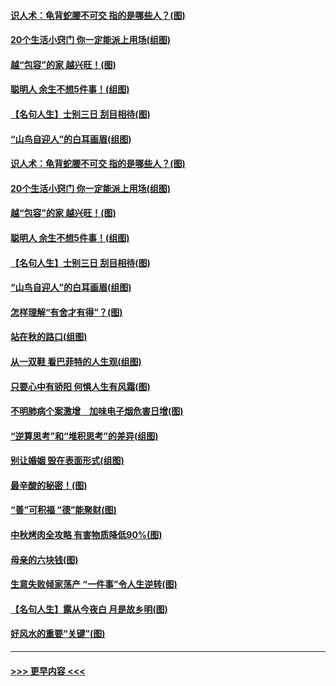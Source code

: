 #### [识人术：龟背蛇腰不可交 指的是哪些人？(图)](../pages/p8/907503.md?t=09170044) 
#### [20个生活小窍门 你一定能派上用场(组图)](../pages/p8/907510.md?t=09170044) 
#### [越“包容”的家 越兴旺！(图)](../pages/p8/907328.md?t=09170044) 
#### [聪明人 余生不想5件事！(组图)](../pages/p8/907364.md?t=09170044) 
#### [【名句人生】士别三日 刮目相待(图)](../pages/p8/906988.md?t=09170044) 
#### [“山鸟自迎人”的白耳画眉(组图)](../pages/p8/907332.md?t=09170044) 
#### [识人术：龟背蛇腰不可交 指的是哪些人？(图)](../pages/p8/907503.md?t=09170044) 
#### [20个生活小窍门 你一定能派上用场(组图)](../pages/p8/907510.md?t=09170044) 
#### [越“包容”的家 越兴旺！(图)](../pages/p8/907328.md?t=09170044) 
#### [聪明人 余生不想5件事！(组图)](../pages/p8/907364.md?t=09170044) 
#### [【名句人生】士别三日 刮目相待(图)](../pages/p8/906988.md?t=09170044) 
#### [“山鸟自迎人”的白耳画眉(组图)](../pages/p8/907332.md?t=09170044) 
#### [怎样理解“有舍才有得”？(图)](../pages/p8/906872.md?t=09170044) 
#### [站在秋的路口(组图)](../pages/p8/906914.md?t=09170044) 
#### [从一双鞋 看巴菲特的人生观(组图)](../pages/p8/907311.md?t=09170044) 
#### [只要心中有骄阳 何惧人生有风霜(图)](../pages/p8/907320.md?t=09170044) 
#### [不明肺病个案激增　加味电子烟危害日增(图)](../pages/p8/907307.md?t=09170044) 
#### [“逆算思考”和“堆积思考”的差异(组图)](../pages/p8/907229.md?t=09170044) 
#### [别让婚姻 毁在表面形式(组图)](../pages/p8/907118.md?t=09170044) 
#### [最辛酸的秘密！(图)](../pages/p8/906327.md?t=09170044) 
#### [“善”可积福 “德”能聚财(图)](../pages/p8/906906.md?t=09170044) 
#### [中秋烤肉全攻略 有害物质降低90%(图)](../pages/p8/907227.md?t=09170044) 
#### [母亲的六块钱(图)](../pages/p8/907107.md?t=09170044) 
#### [生意失败倾家荡产 “一件事”令人生逆转(图)](../pages/p8/907101.md?t=09170044) 
#### [【名句人生】露从今夜白 月是故乡明(图)](../pages/p8/906558.md?t=09170044) 
#### [好风水的重要“关键”(图)](../pages/p8/907087.md?t=09170044) 

----
#### [ >>> 更早内容 <<< ](../indexes/p8-earlier.md)
